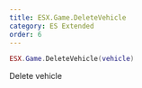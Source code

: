 ```yaml
---
title: ESX.Game.DeleteVehicle
category: ES Extended
order: 6
---
```


```lua
ESX.Game.DeleteVehicle(vehicle)
```

Delete vehicle

